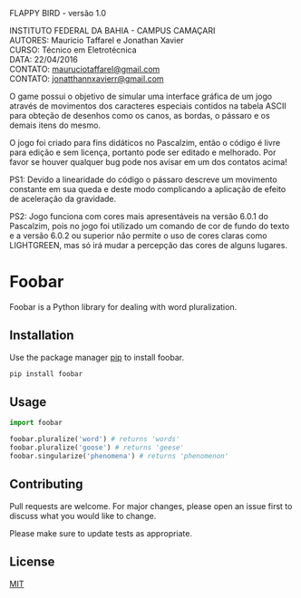 
FLAPPY BIRD - versão 1.0


INSTITUTO FEDERAL DA BAHIA - CAMPUS CAMAÇARI           
AUTORES: Mauricio Taffarel e Jonathan Xavier          
CURSO: Técnico em Eletrotécnica                       
DATA: 22/04/2016                                       
CONTATO: mauruciotaffarel@gmail.com                  
CONTATO: jonatthannxavierr@gmail.com                   

O game possui o objetivo de simular uma interface gráfica
de um jogo através de movimentos dos caracteres especiais
contidos na tabela ASCII para obteção de desenhos como os
canos, as bordas, o pássaro e os demais itens do mesmo.

O jogo foi criado para fins didáticos no Pascalzim, então
o código é livre para edição e sem licença, portanto pode
ser editado e melhorado. Por favor se houver qualquer bug
pode nos avisar em um dos contatos acima!

PS1: Devido a linearidade do código o pássaro descreve um
movimento constante em sua queda e deste modo complicando
a aplicação de efeito de aceleração da gravidade.

PS2: Jogo funciona com cores mais apresentáveis na versão
6.0.1 do Pascalzim, pois no jogo foi utilizado um comando
de cor de fundo do texto e a versão 6.0.2 ou superior não
permite o uso de cores claras como LIGHTGREEN, mas só irá
mudar a percepção das cores de alguns lugares.

# Foobar

Foobar is a Python library for dealing with word pluralization.

## Installation

Use the package manager [pip](https://pip.pypa.io/en/stable/) to install foobar.

```bash
pip install foobar
```

## Usage

```python
import foobar

foobar.pluralize('word') # returns 'words'
foobar.pluralize('goose') # returns 'geese'
foobar.singularize('phenomena') # returns 'phenomenon'
```

## Contributing
Pull requests are welcome. For major changes, please open an issue first to discuss what you would like to change.

Please make sure to update tests as appropriate.

## License
[MIT](https://choosealicense.com/licenses/mit/)
